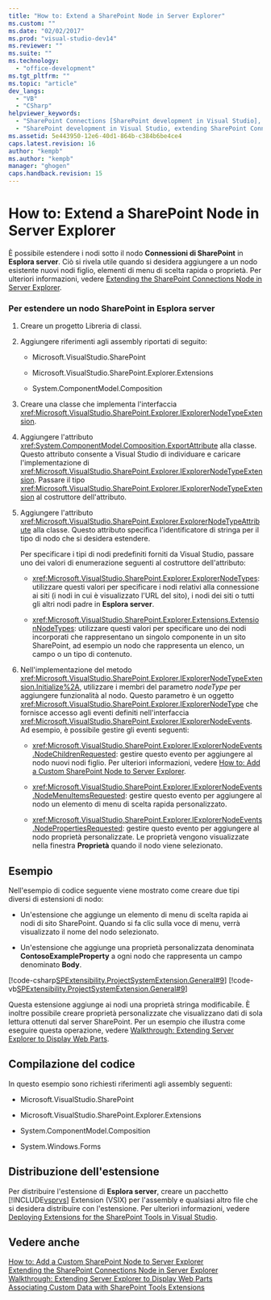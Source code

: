 ```yaml
---
title: "How to: Extend a SharePoint Node in Server Explorer"
ms.custom: ""
ms.date: "02/02/2017"
ms.prod: "visual-studio-dev14"
ms.reviewer: ""
ms.suite: ""
ms.technology: 
  - "office-development"
ms.tgt_pltfrm: ""
ms.topic: "article"
dev_langs: 
  - "VB"
  - "CSharp"
helpviewer_keywords: 
  - "SharePoint Connections [SharePoint development in Visual Studio], extending a node"
  - "SharePoint development in Visual Studio, extending SharePoint Connections node in Server Explorer"
ms.assetid: 5e443950-12e6-40d1-864b-c384b6be4ce4
caps.latest.revision: 16
author: "kempb"
ms.author: "kempb"
manager: "ghogen"
caps.handback.revision: 15
---
```

# How to: Extend a SharePoint Node in Server Explorer
  È possibile estendere i nodi sotto il nodo **Connessioni di SharePoint** in **Esplora server**.  Ciò si rivela utile quando si desidera aggiungere a un nodo esistente nuovi nodi figlio, elementi di menu di scelta rapida o proprietà.  Per ulteriori informazioni, vedere [Extending the SharePoint Connections Node in Server Explorer](../sharepoint/extending-the-sharepoint-connections-node-in-server-explorer.md).  
  
### Per estendere un nodo SharePoint in Esplora server  
  
1.  Creare un progetto Libreria di classi.  
  
2.  Aggiungere riferimenti agli assembly riportati di seguito:  
  
    -   Microsoft.VisualStudio.SharePoint  
  
    -   Microsoft.VisualStudio.SharePoint.Explorer.Extensions  
  
    -   System.ComponentModel.Composition  
  
3.  Creare una classe che implementa l'interfaccia <xref:Microsoft.VisualStudio.SharePoint.Explorer.IExplorerNodeTypeExtension>.  
  
4.  Aggiungere l'attributo <xref:System.ComponentModel.Composition.ExportAttribute> alla classe.  Questo attributo consente a Visual Studio di individuare e caricare l'implementazione di <xref:Microsoft.VisualStudio.SharePoint.Explorer.IExplorerNodeTypeExtension>.  Passare il tipo <xref:Microsoft.VisualStudio.SharePoint.Explorer.IExplorerNodeTypeExtension> al costruttore dell'attributo.  
  
5.  Aggiungere l'attributo <xref:Microsoft.VisualStudio.SharePoint.Explorer.ExplorerNodeTypeAttribute> alla classe.  Questo attributo specifica l'identificatore di stringa per il tipo di nodo che si desidera estendere.  
  
     Per specificare i tipi di nodi predefiniti forniti da Visual Studio, passare uno dei valori di enumerazione seguenti al costruttore dell'attributo:  
  
    -   <xref:Microsoft.VisualStudio.SharePoint.Explorer.ExplorerNodeTypes>: utilizzare questi valori per specificare i nodi relativi alla connessione ai siti \(i nodi in cui è visualizzato l'URL del sito\), i nodi dei siti o tutti gli altri nodi padre in **Esplora server**.  
  
    -   <xref:Microsoft.VisualStudio.SharePoint.Explorer.Extensions.ExtensionNodeTypes>: utilizzare questi valori per specificare uno dei nodi incorporati che rappresentano un singolo componente in un sito SharePoint, ad esempio un nodo che rappresenta un elenco, un campo o un tipo di contenuto.  
  
6.  Nell'implementazione del metodo <xref:Microsoft.VisualStudio.SharePoint.Explorer.IExplorerNodeTypeExtension.Initialize%2A>, utilizzare i membri del parametro *nodeType* per aggiungere funzionalità al nodo.  Questo parametro è un oggetto <xref:Microsoft.VisualStudio.SharePoint.Explorer.IExplorerNodeType> che fornisce accesso agli eventi definiti nell'interfaccia <xref:Microsoft.VisualStudio.SharePoint.Explorer.IExplorerNodeEvents>.  Ad esempio, è possibile gestire gli eventi seguenti:  
  
    -   <xref:Microsoft.VisualStudio.SharePoint.Explorer.IExplorerNodeEvents.NodeChildrenRequested>: gestire questo evento per aggiungere al nodo nuovi nodi figlio.  Per ulteriori informazioni, vedere [How to: Add a Custom SharePoint Node to Server Explorer](../sharepoint/how-to-add-a-custom-sharepoint-node-to-server-explorer.md).  
  
    -   <xref:Microsoft.VisualStudio.SharePoint.Explorer.IExplorerNodeEvents.NodeMenuItemsRequested>: gestire questo evento per aggiungere al nodo un elemento di menu di scelta rapida personalizzato.  
  
    -   <xref:Microsoft.VisualStudio.SharePoint.Explorer.IExplorerNodeEvents.NodePropertiesRequested>: gestire questo evento per aggiungere al nodo proprietà personalizzate.  Le proprietà vengono visualizzate nella finestra **Proprietà** quando il nodo viene selezionato.  
  
## Esempio  
 Nell'esempio di codice seguente viene mostrato come creare due tipi diversi di estensioni di nodo:  
  
-   Un'estensione che aggiunge un elemento di menu di scelta rapida ai nodi di sito SharePoint.  Quando si fa clic sulla voce di menu, verrà visualizzato il nome del nodo selezionato.  
  
-   Un'estensione che aggiunge una proprietà personalizzata denominata **ContosoExampleProperty** a ogni nodo che rappresenta un campo denominato **Body**.  
  
 [!code-csharp[SPExtensibility.ProjectSystemExtension.General#9](../snippets/csharp/VS_Snippets_OfficeSP/spextensibility.projectsystemextension.general/cs/extension/serverexplorerextension.cs#9)]
 [!code-vb[SPExtensibility.ProjectSystemExtension.General#9](../snippets/visualbasic/VS_Snippets_OfficeSP/spextensibility.projectsystemextension.general/vb/extension/serverexplorerextension.vb#9)]  
  
 Questa estensione aggiunge ai nodi una proprietà stringa modificabile.  È inoltre possibile creare proprietà personalizzate che visualizzano dati di sola lettura ottenuti dal server SharePoint.  Per un esempio che illustra come eseguire questa operazione, vedere [Walkthrough: Extending Server Explorer to Display Web Parts](../sharepoint/walkthrough-extending-server-explorer-to-display-web-parts.md).  
  
## Compilazione del codice  
 In questo esempio sono richiesti riferimenti agli assembly seguenti:  
  
-   Microsoft.VisualStudio.SharePoint  
  
-   Microsoft.VisualStudio.SharePoint.Explorer.Extensions  
  
-   System.ComponentModel.Composition  
  
-   System.Windows.Forms  
  
## Distribuzione dell'estensione  
 Per distribuire l'estensione di **Esplora server**, creare un pacchetto [!INCLUDE[vsprvs](../sharepoint/includes/vsprvs-md.md)] Extension \(VSIX\) per l'assembly e qualsiasi altro file che si desidera distribuire con l'estensione.  Per ulteriori informazioni, vedere [Deploying Extensions for the SharePoint Tools in Visual Studio](../sharepoint/deploying-extensions-for-the-sharepoint-tools-in-visual-studio.md).  
  
## Vedere anche  
 [How to: Add a Custom SharePoint Node to Server Explorer](../sharepoint/how-to-add-a-custom-sharepoint-node-to-server-explorer.md)   
 [Extending the SharePoint Connections Node in Server Explorer](../sharepoint/extending-the-sharepoint-connections-node-in-server-explorer.md)   
 [Walkthrough: Extending Server Explorer to Display Web Parts](../sharepoint/walkthrough-extending-server-explorer-to-display-web-parts.md)   
 [Associating Custom Data with SharePoint Tools Extensions](../sharepoint/associating-custom-data-with-sharepoint-tools-extensions.md)  
  
  